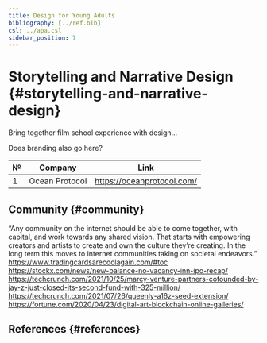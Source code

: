 ```yaml
---
title: Design for Young Adults
bibliography: [../ref.bib]
csl: ../apa.csl
sidebar_position: 7
---
```


# Storytelling and Narrative Design {#storytelling-and-narrative-design}

Bring together film school experience with design…

Does branding also go here?

| №   | Company        | Link                       |
|-----|----------------|----------------------------|
| 1   | Ocean Protocol | https://oceanprotocol.com/ |

## Community {#community}

“Any community on the internet should be able to come together, with capital, and work towards any shared vision. That starts with empowering creators and artists to create and own the culture they’re creating. In the long term this moves to internet communities taking on societal endeavors.” https://www.tradingcardsarecoolagain.com/#toc https://stockx.com/news/new-balance-no-vacancy-inn-ipo-recap/ https://techcrunch.com/2021/10/25/marcy-venture-partners-cofounded-by-jay-z-just-closed-its-second-fund-with-325-million/ https://techcrunch.com/2021/07/26/queenly-a16z-seed-extension/ https://fortune.com/2020/04/23/digital-art-blockchain-online-galleries/

## References {#references}

